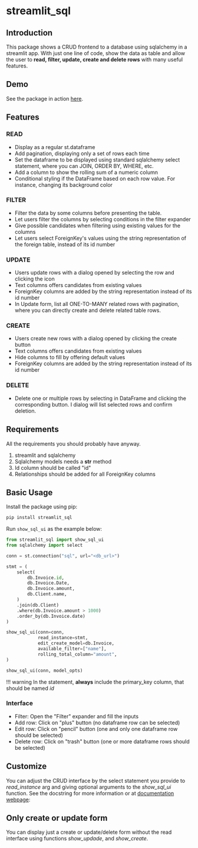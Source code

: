 # streamlit_sql

## Introduction

This package shows a CRUD frontend to a database using sqlalchemy in a streamlit app. With just one line of code, show the data as table and allow the user to **read, filter, update, create and delete rows** with many useful features.

## Demo

See the package in action [here](https://example-crud.streamlit.app/).

## Features

### READ

- Display as a regular st.dataframe
- Add pagination, displaying only a set of rows each time
- Set the dataframe to be displayed using standard sqlalchemy select statement, where you can JOIN, ORDER BY, WHERE, etc.
- Add a column to show the rolling sum of a numeric column
- Conditional styling if the DataFrame based on each row value. For instance, changing its background color

### FILTER

- Filter the data by some columns before presenting the table.
- Let users filter the columns by selecting conditions in the filter expander
- Give possible candidates when filtering using existing values for the columns
- Let users select ForeignKey's values using the string representation of the foreign table, instead of its id number

### UPDATE

- Users update rows with a dialog opened by selecting the row and clicking the icon
- Text columns offers candidates from existing values
- ForeignKey columns are added by the string representation instead of its id number
- In Update form, list all ONE-TO-MANY related rows with pagination, where you can directly create and delete related table rows. 


### CREATE

- Users create new rows with a dialog opened by clicking the create button
- Text columns offers candidates from existing values
- Hide columns to fill by offering default values
- ForeignKey columns are added by the string representation instead of its id number

### DELETE

- Delete one or multiple rows by selecting in DataFrame and clicking the corresponding button. I dialog will list selected rows and confirm deletion.



## Requirements

All the requirements you should probably have anyway.

1. streamlit and sqlalchemy
2. Sqlalchemy models needs a __str__ method
2. Id column should be called "id"
3. Relationships should be added for all ForeignKey columns 


## Basic Usage

Install the package using pip:

```bash
pip install streamlit_sql
```

Run `show_sql_ui` as the example below:

```python
from streamlit_sql import show_sql_ui
from sqlalchemy import select

conn = st.connection("sql", url="<db_url>")

stmt = (
    select(
        db.Invoice.id,
        db.Invoice.Date,
        db.Invoice.amount,
        db.Client.name,
    )
    .join(db.Client)
    .where(db.Invoice.amount > 1000)
    .order_by(db.Invoice.date)
)

show_sql_ui(conn=conn,
            read_instance=stmt,
            edit_create_model=db.Invoice,
            available_filter=["name"],
            rolling_total_column="amount",
)

show_sql_ui(conn, model_opts)
```

!!! warning
    In the statement, **always** include the primary_key column, that should be named *id*

### Interface

- Filter: Open the "Filter" expander and fill the inputs
- Add row: Click on "plus" button (no dataframe row can be selected)
- Edit row: Click on "pencil" button (one and only one dataframe row should be selected)
- Delete row: Click on "trash" button (one or more dataframe rows should be selected)


## Customize

You can adjust the CRUD interface by the select statement you provide to *read_instance* arg and giving optional arguments to the *show_sql_ui* function. See the docstring for more information or at [documentation webpage](https://edkedk99.github.io/streamlit_sql/api/#streamlit_sql.show_sql_ui):


## Only create or update form

You can display just a create or update/delete form without the read interface using functions *show_updade*, and *show_create*.
